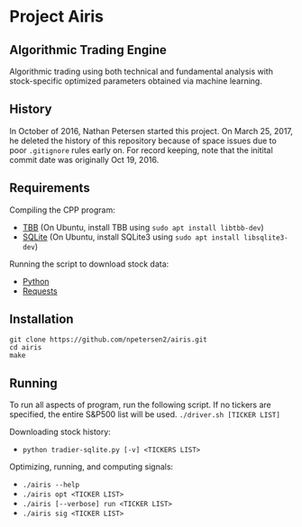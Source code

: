 Project Airis
=============

Algorithmic Trading Engine
----------------------------

Algorithmic trading using both technical and fundamental analysis with stock-specific optimized parameters obtained via machine learning.

History
-------

In October of 2016, Nathan Petersen started this project. On March 25, 2017, he deleted the history of this repository because of space issues due to poor `.gitignore` rules early on. For record keeping, note that the initital commit date was originally Oct 19, 2016.

Requirements
-------------

Compiling the CPP program:
* [TBB](https://www.threadingbuildingblocks.org/) (On Ubuntu, install TBB using `sudo apt install libtbb-dev`)
* [SQLite](https://www.sqlite.org/) (On Ubuntu, install SQLite3 using `sudo apt install libsqlite3-dev`)

Running the script to download stock data:
* [Python](https://www.python.org/)
* [Requests](http://python-requests.org/)

Installation
------------

    git clone https://github.com/npetersen2/airis.git
    cd airis
    make

Running
-------

To run all aspects of program, run the following script. If no tickers are specified, the entire S&P500 list will be used.
`./driver.sh [TICKER LIST]`

Downloading stock history:
* `python tradier-sqlite.py [-v] <TICKERS LIST>`

Optimizing, running, and computing signals:
* `./airis --help`
* `./airis opt <TICKER LIST>`
* `./airis [--verbose] run <TICKER LIST>`
* `./airis sig <TICKER LIST>`
